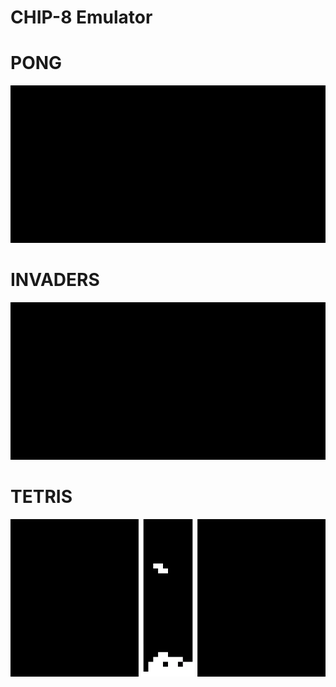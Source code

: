 # CHIP-8 Emulator

# PONG
![](pong.gif)

# INVADERS
![](space_invaders.gif)

# TETRIS
![](tetris.gif)

